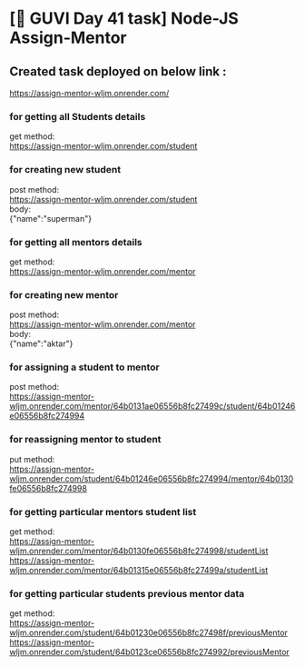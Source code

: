 # [🔗 GUVI Day 41 task] Node-JS Assign-Mentor

## Created task deployed on below link :

<a href="https://assign-mentor-wljm.onrender.com/" target="_blank">https://assign-mentor-wljm.onrender.com/</a>

### for getting all Students details

get method: </br>
https://assign-mentor-wljm.onrender.com/student

### for creating new student

post method: </br>
https://assign-mentor-wljm.onrender.com/student </br>
body: </br>
{"name":"superman"}

### for getting all mentors details

get method: </br>
https://assign-mentor-wljm.onrender.com/mentor

### for creating new mentor

post method: </br>
https://assign-mentor-wljm.onrender.com/mentor </br>
body: </br>
{"name":"aktar"}

### for assigning a student to mentor

post method: </br>
https://assign-mentor-wljm.onrender.com/mentor/64b0131ae06556b8fc27499c/student/64b01246e06556b8fc274994

### for reassigning mentor to student

put method: </br>
https://assign-mentor-wljm.onrender.com/student/64b01246e06556b8fc274994/mentor/64b0130fe06556b8fc274998

### for getting particular mentors student list

get method: </br>
https://assign-mentor-wljm.onrender.com/mentor/64b0130fe06556b8fc274998/studentList </br>
https://assign-mentor-wljm.onrender.com/mentor/64b01315e06556b8fc27499a/studentList

### for getting particular students previous mentor data

get method: </br>
https://assign-mentor-wljm.onrender.com/student/64b01230e06556b8fc27498f/previousMentor </br>
https://assign-mentor-wljm.onrender.com/student/64b0123ce06556b8fc274992/previousMentor

